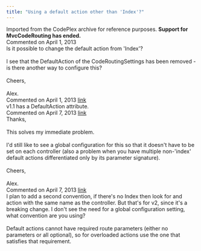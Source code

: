 ```yaml
---
title: "Using a default action other than 'Index'?"
---
```

<div class="note">
   Imported from the CodePlex archive for reference purposes. <b>Support for MvcCodeRouting has ended.</b></div>
<div id="post1023882" class="discussion-comment op">
   <div class="discussion-header">Commented on 
      <time datetime="2013-04-01T12:08:50.463-07:00" title="2013-04-01T12:08:50.463-07:00">April 1, 2013</time>
   </div>
   <div class="discussion-message">Is it possible to change the default action from 'Index'?<br />
<br />
I see that the DefaultAction of the CodeRoutingSettings has been removed - is there another way to configure this?<br />
<br />
Cheers,<br />
<br />
Alex.<br />
</div>
</div>
<div id="post1023883" class="discussion-comment marked-as-answer">
   <div class="discussion-header">Commented on 
      <time datetime="2013-04-01T12:09:58.247-07:00" title="2013-04-01T12:09:58.247-07:00">April 1, 2013</time> <a href="#post1023883" class="post-link">link</a></div>
   <div class="discussion-message">v1.1 has a DefaultAction attribute.<br />
</div>
</div>
<div id="post1026755" class="discussion-comment">
   <div class="discussion-header">Commented on 
      <time datetime="2013-04-07T04:09:14.243-07:00" title="2013-04-07T04:09:14.243-07:00">April 7, 2013</time> <a href="#post1026755" class="post-link">link</a></div>
   <div class="discussion-message">Thanks,<br />
<br />
This solves my immediate problem.<br />
<br />
I'd still like to see a global configuration for this so that it doesn't have to be set on each controller (also a problem when you have multiple non-'index' default actions differentiated only by its parameter signature).<br />
<br />
Cheers,<br />
<br />
Alex.<br />
</div>
</div>
<div id="post1026798" class="discussion-comment">
   <div class="discussion-header">Commented on 
      <time datetime="2013-04-07T08:34:11.647-07:00" title="2013-04-07T08:34:11.647-07:00">April 7, 2013</time> <a href="#post1026798" class="post-link">link</a></div>
   <div class="discussion-message">I plan to add a second convention, if there's no Index then look for and action with the same name as the controller. But that's for v2, since it's a breaking change. I don't see the need for a global configuration setting, what convention are you using?<br />
<br />
Default actions cannot have required route parameters (either no parameters or all optional), so for overloaded actions use the one that satisfies that requirement.<br />
</div>
</div>
